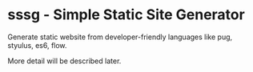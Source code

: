 # sssg - Simple Static Site Generator
Generate static website from developer-friendly languages like pug, styulus, es6, flow.

More detail will be described later.
